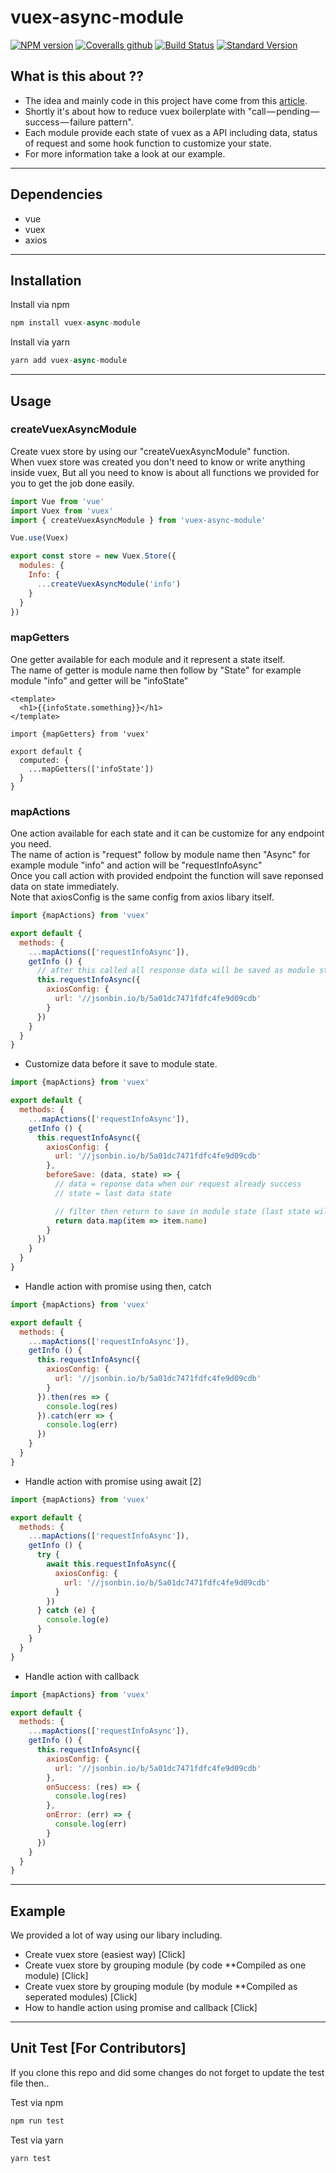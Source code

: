 # vuex-async-module

[![NPM version](https://img.shields.io/npm/v/vuex-async-module.svg)](https://www.npmjs.com/package/vuex-async-module)
[![Coveralls github](https://img.shields.io/coveralls/github/Sellsuki/vuex-async-module.svg)](https://coveralls.io/github/Sellsuki/vuex-async-module?branch=master)
[![Build Status](https://travis-ci.org/Sellsuki/vuex-async-module.svg?branch=master)](https://travis-ci.org/Sellsuki/vuex-async-module)
[![Standard Version](https://img.shields.io/badge/release-standard%20version-brightgreen.svg)](https://github.com/conventional-changelog/standard-version)

## What is this about ??
* The idea and mainly code in this project have come from this [article](https://medium.com/@lachlanmiller_52885/reducing-vuex-boilerplate-for-ajax-calls-1cd4a74cef26).
* Shortly it's about how to reduce vuex boilerplate with "call — pending — success — failure pattern".
* Each module provide each state of vuex as a API including data, status of request and some hook function to customize your state.
* For more information take a look at our example.

----------------------------------------
## Dependencies
* vue
* vuex
* axios

----------------------------------------

## Installation
Install via npm

```javascript
npm install vuex-async-module
```

Install via yarn

```javascript
yarn add vuex-async-module
```

----------------------------------------
## Usage
### createVuexAsyncModule
Create vuex store by using our "createVuexAsyncModule" function.<br />
When vuex store was created you don't need to know or write anything inside vuex, But all you need to know is about all functions we provided for you to get the job done easily.

```js
import Vue from 'vue'
import Vuex from 'vuex'
import { createVuexAsyncModule } from 'vuex-async-module'

Vue.use(Vuex)

export const store = new Vuex.Store({
  modules: {
    Info: {
      ...createVuexAsyncModule('info')
    }
  }
})
```

### mapGetters
One getter available for each module and it represent a state itself.<br />
The name of getter is module name then follow by "State" for example module "info" and getter will be "infoState"

```vue
<template>
  <h1>{{infoState.something}}</h1>
</template>

import {mapGetters} from 'vuex'

export default {
  computed: {
    ...mapGetters(['infoState'])
  }
}
```

### mapActions
One action available for each state and it can be customize for any endpoint you need.<br />
The name of action is "request" follow by module name then "Async" for example module "info" and action will be "requestInfoAsync"<br />
Once you call action with provided endpoint the function will save reponsed data on state immediately.<br />
Note that axiosConfig is the same config from axios libary itself.

```js
import {mapActions} from 'vuex'

export default {
  methods: {
    ...mapActions(['requestInfoAsync']),
    getInfo () {
      // after this called all response data will be saved as module state automaticly.
      this.requestInfoAsync({
        axiosConfig: {
          url: '//jsonbin.io/b/5a01dc7471fdfc4fe9d09cdb'
        }
      })
    }
  }
}
```

* Customize data before it save to module state.
```js
import {mapActions} from 'vuex'

export default {
  methods: {
    ...mapActions(['requestInfoAsync']),
    getInfo () {
      this.requestInfoAsync({
        axiosConfig: {
          url: '//jsonbin.io/b/5a01dc7471fdfc4fe9d09cdb'
        },
        beforeSave: (data, state) => {
          // data = reponse data when our request already success
          // state = last data state

          // filter then return to save in module state (last state will be gone by this)
          return data.map(item => item.name)
        }
      })
    }
  }
}
```

* Handle action with promise using then, catch
```js
import {mapActions} from 'vuex'

export default {
  methods: {
    ...mapActions(['requestInfoAsync']),
    getInfo () {
      this.requestInfoAsync({
        axiosConfig: {
          url: '//jsonbin.io/b/5a01dc7471fdfc4fe9d09cdb'
        }
      }).then(res => {
        console.log(res)
      }).catch(err => {
        console.log(err)
      })
    }
  }
}
```

* Handle action with promise using await [2]
```js
import {mapActions} from 'vuex'

export default {
  methods: {
    ...mapActions(['requestInfoAsync']),
    getInfo () {
      try {
        await this.requestInfoAsync({
          axiosConfig: {
            url: '//jsonbin.io/b/5a01dc7471fdfc4fe9d09cdb'
          }
        })
      } catch (e) {
        console.log(e)
      }
    }
  }
}
```

* Handle action with callback
```js
import {mapActions} from 'vuex'

export default {
  methods: {
    ...mapActions(['requestInfoAsync']),
    getInfo () {
      this.requestInfoAsync({
        axiosConfig: {
          url: '//jsonbin.io/b/5a01dc7471fdfc4fe9d09cdb'
        },
        onSuccess: (res) => {
          console.log(res)
        },
        onError: (err) => {
          console.log(err)
        }
      })
    }
  }
}
```

----------------------------------------
## Example

We provided a lot of way using our libary including.<br />
* Create vuex store (easiest way) [Click]
* Create vuex store by grouping module (by code **Compiled as one module) [Click]
* Create vuex store by grouping module (by module **Compiled as seperated modules) [Click]
* How to handle action using promise and callback [Click]

----------------------------------------
## Unit Test [For Contributors]

If you clone this repo and did some changes do not forget to update the test file then..

Test via npm

```javascript
npm run test
```

Test via yarn

```javascript
yarn test
```